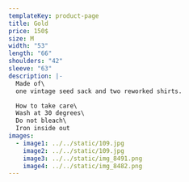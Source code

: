 ```yaml
---
templateKey: product-page
title: Gold
price: 150$
size: M
width: "53"
length: "66"
shoulders: "42"
sleeve: "63"
description: |-
  Made of\
  one vintage seed sack and two reworked shirts. 

  How to take care\
  Wash at 30 degrees\
  Do not bleach\
  Iron inside out
images:
  - image1: ../../static/109.jpg
    image2: ../../static/109.jpg
    image3: ../../static/img_8491.png
    image4: ../../static/img_8482.png
---
```

